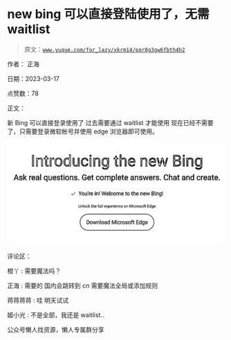 # new bing 可以直接登陆使用了，无需 waitlist

> 原文：[`www.yuque.com/for_lazy/xkrm14/pqr8g3gw6fbth4h2`](https://www.yuque.com/for_lazy/xkrm14/pqr8g3gw6fbth4h2)



作者： 正海



日期：2023-03-17



点赞数：78



正文：



新 Bing 可以直接登录使用了 过去需要通过 waitlist 才能使用 现在已经不需要了，只需要登录微软帐号并使用 edge 浏览器即可使用。



![](img/f9062796249d668037ca2ee312600ed5.png)  

评论区：



橙丫 : 需要魔法吗？



正海 : 需要的 国内会跳转到 cn 需要魔法全局或添加规则



蒋蒋蒋蒋 : 哇 明天试试



姬小光 : 不是全部，我还是 waitlist..



公众号懒人找资源，懒人专属群分享

